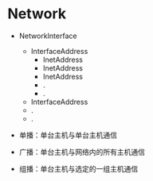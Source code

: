 # Network
- NetworkInterface
    - InterfaceAddress
        - InetAddress
        - InetAddress
        - InetAddress
        - .
        - .
    - InterfaceAddress
    - .
    - .
    
- 单播：单台主机与单台主机通信
- 广播：单台主机与网络内的所有主机通信
- 组播：单台主机与选定的一组主机通信    